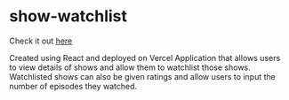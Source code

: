 # show-watchlist

Check it out [here](https://show-watchlist-seven.vercel.app/)

Created using React and deployed on Vercel
Application that allows users to view details of shows and allow them to watchlist those shows. 
Watchlisted shows can also be given ratings and allow users to input the number of episodes they watched. 

